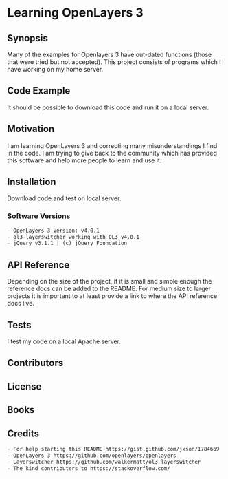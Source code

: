 # Learning OpenLayers 3

## Synopsis

Many of the examples for Openlayers 3 have out-dated functions (those that were tried but not accepted). This project consists of programs which I have working on my home server.

## Code Example

It should be possible to download this code and run it on a local server. 

## Motivation

I am learning OpenLayers 3 and correcting many misunderstandings I find in the code. I am trying to give back to the community which has provided this software and help more people to learn and use it. 

## Installation

Download code and test on local server.

### Software Versions

```markdown
- OpenLayers 3 Version: v4.0.1
- ol3-layerswitcher working with OL3 v4.0.1
- jQuery v3.1.1 | (c) jQuery Foundation
```
## API Reference

Depending on the size of the project, if it is small and simple enough the reference docs can be added to the README. For medium size to larger projects it is important to at least provide a link to where the API reference docs live.

## Tests

I test my code on a local Apache server.

## Contributors



## License

## Books 


## Credits
```markdown
- For help starting this README https://gist.github.com/jxson/1784669
- OpenLayers 3 https://github.com/openlayers/openlayers
- Layerswitcher https://github.com/walkermatt/ol3-layerswitcher
- The kind contributers to https://stackoverflow.com/
```
